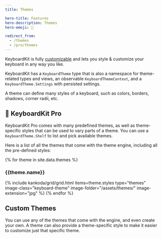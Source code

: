 ```yaml
---
title: Themes

hero-title: Features
hero-description: Themes
hero-emoji: 🍭

redirect_from: 
  - /themes
  - /pro/themes
---
```


KeyboardKit is fully [customizable](/customization) and lets you style & customize your keyboard in any way you like.

KeyboardKit has a ``KeyboardTheme`` type that is also a namespace for theme-related types and views, an observable ``KeyboardThemeContext``, and a `KeyboardTheme.Settings`  with persisted settings.

A theme can define many styles of a keyboard, such as colors, borders, shadows, corner radii, etc.


## 👑 KeyboardKit Pro

KeyboardKit Pro comes with many predefined themes, as well as theme-specific styles that can be used to vary parts of a theme. You can use a `KeyboardTheme.Shelf` to list and pick available themes.

Here is a list of all the themes that come with the theme engine, including all the pre-defined styles:

<section class="themes">
{% for theme in site.data.themes %}
    <h3>{{theme.name}}</h3>
    {% include kankoda/grid/grid.html items=theme.styles type="themes" image-class="keyboard-theme" image-folder="/assets/themes/" image-extension="jpg" %}
{% endfor %}
</section>


## Custom Themes

You can use any of the themes that come with the engine, and even create your own. A theme can also provide a theme-specific style to make it easier to customize just that specific theme.


[Pro]: /pro